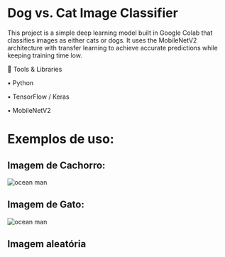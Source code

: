 # Dog vs. Cat Image Classifier

This project is a simple deep learning model built in Google Colab that classifies images as either cats or dogs. It uses the MobileNetV2 architecture with transfer learning to achieve accurate predictions while keeping training time low.

🔧 Tools & Libraries

  • Python
  
  • TensorFlow / Keras
  
  • MobileNetV2 

# Exemplos de uso:

<h2>Imagem de Cachorro: </h2>

![ocean man](https://github.com/user-attachments/assets/a78dee11-784c-4e99-8e4a-e0d90bab98c8)

<h2>Imagem de Gato: </h2>

![ocean man](https://github.com/user-attachments/assets/a78dee11-784c-4e99-8e4a-e0d90bab98c8)

<h2>Imagem aleatória </h2>

